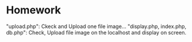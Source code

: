 # Homework
"upload.php": Ckeck and Upload one file image...
"display.php, index.php, db.php": Check, Upload file image on the localhost and display on screen.
